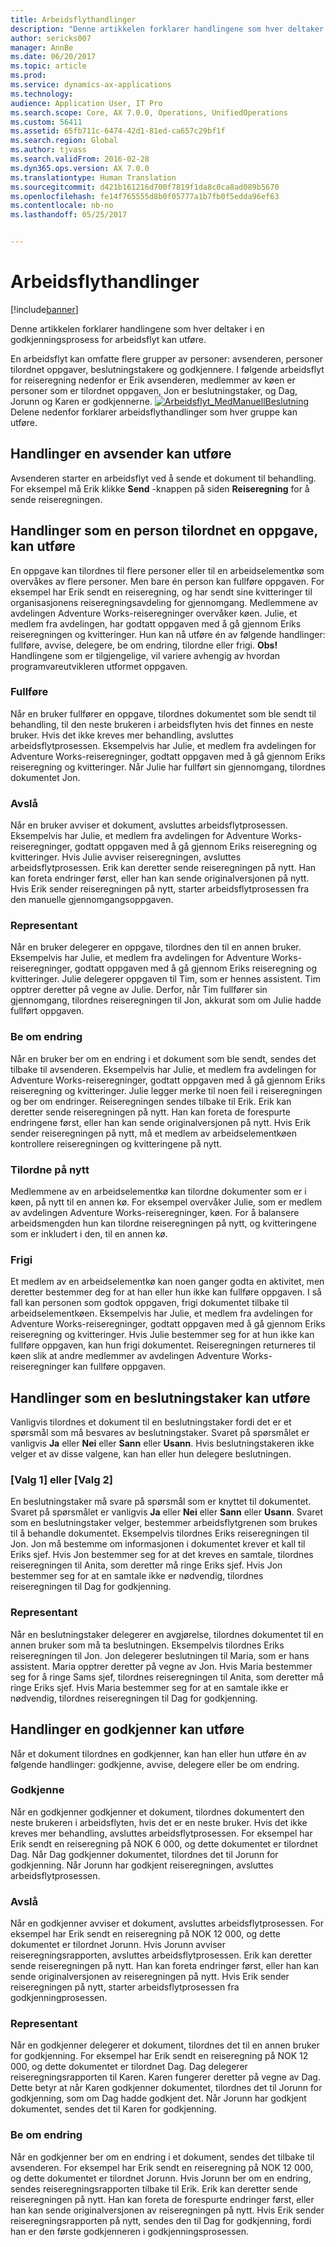 ```yaml
---
title: Arbeidsflythandlinger
description: "Denne artikkelen forklarer handlingene som hver deltaker i en godkjenningsprosess for arbeidsflyt kan utføre."
author: sericks007
manager: AnnBe
ms.date: 06/20/2017
ms.topic: article
ms.prod: 
ms.service: dynamics-ax-applications
ms.technology: 
audience: Application User, IT Pro
ms.search.scope: Core, AX 7.0.0, Operations, UnifiedOperations
ms.custom: 56411
ms.assetid: 65fb711c-6474-42d1-81ed-ca657c29bf1f
ms.search.region: Global
ms.author: tjvass
ms.search.validFrom: 2016-02-28
ms.dyn365.ops.version: AX 7.0.0
ms.translationtype: Human Translation
ms.sourcegitcommit: d421b161216d700f7819f1da8c0ca8ad089b5670
ms.openlocfilehash: fe14f765555d8b0f05777a1b7fb0f5edda96ef63
ms.contentlocale: nb-no
ms.lasthandoff: 05/25/2017


---
```


# <a name="workflow-actions"></a>Arbeidsflythandlinger

[!include[banner](../includes/banner.md)]


Denne artikkelen forklarer handlingene som hver deltaker i en godkjenningsprosess for arbeidsflyt kan utføre.

En arbeidsflyt kan omfatte flere grupper av personer: avsenderen, personer tilordnet oppgaver, beslutningstakere og godkjennere. I følgende arbeidsflyt for reiseregning nedenfor er Erik avsenderen, medlemmer av køen er personer som er tilordnet oppgaven, Jon er beslutningstaker, og Dag, Jorunn og Karen er godkjennerne.   [![Arbeidsflyt\_MedManuellBeslutning](./media/workflow_withmanualdecision.gif)](./media/workflow_withmanualdecision.gif) Delene nedenfor forklarer arbeidsflythandlinger som hver gruppe kan utføre.

## <a name="actions-that-an-originator-can-perform"></a>Handlinger en avsender kan utføre
Avsenderen starter en arbeidsflyt ved å sende et dokument til behandling. For eksempel må Erik klikke **Send** -knappen på siden **Reiseregning** for å sende reiseregningen.

## <a name="actions-that-a-task-assignee-can-perform"></a>Handlinger som en person tilordnet en oppgave, kan utføre
En oppgave kan tilordnes til flere personer eller til en arbeidselementkø som overvåkes av flere personer. Men bare én person kan fullføre oppgaven. For eksempel har Erik sendt en reiseregning, og har sendt sine kvitteringer til organisasjonens reiseregningsavdeling for gjennomgang. Medlemmene av avdelingen Adventure Works-reiseregninger overvåker køen. Julie, et medlem fra avdelingen, har godtatt oppgaven med å gå gjennom Eriks reiseregningen og kvitteringer. Hun kan nå utføre én av følgende handlinger: fullføre, avvise, delegere, be om endring, tilordne eller frigi. **Obs!** Handlingene som er tilgjengelige, vil variere avhengig av hvordan programvareutvikleren utformet oppgaven.

### <a name="complete"></a>Fullføre

Når en bruker fullfører en oppgave, tilordnes dokumentet som ble sendt til behandling, til den neste brukeren i arbeidsflyten hvis det finnes en neste bruker. Hvis det ikke kreves mer behandling, avsluttes arbeidsflytprosessen. Eksempelvis har Julie, et medlem fra avdelingen for Adventure Works-reiseregninger, godtatt oppgaven med å gå gjennom Eriks reiseregning og kvitteringer. Når Julie har fullført sin gjennomgang, tilordnes dokumentet Jon.

### <a name="reject"></a>Avslå

Når en bruker avviser et dokument, avsluttes arbeidsflytprosessen. Eksempelvis har Julie, et medlem fra avdelingen for Adventure Works-reiseregninger, godtatt oppgaven med å gå gjennom Eriks reiseregning og kvitteringer. Hvis Julie avviser reiseregningen, avsluttes arbeidsflytprosessen. Erik kan deretter sende reiseregningen på nytt. Han kan foreta endringer først, eller han kan sende originalversjonen på nytt. Hvis Erik sender reiseregningen på nytt, starter arbeidsflytprosessen fra den manuelle gjennomgangsoppgaven.

### <a name="delegate"></a>Representant

Når en bruker delegerer en oppgave, tilordnes den til en annen bruker. Eksempelvis har Julie, et medlem fra avdelingen for Adventure Works-reiseregninger, godtatt oppgaven med å gå gjennom Eriks reiseregning og kvitteringer. Julie delegerer oppgaven til Tim, som er hennes assistent. Tim opptrer deretter på vegne av Julie. Derfor, når Tim fullfører sin gjennomgang, tilordnes reiseregningen til Jon, akkurat som om Julie hadde fullført oppgaven.

### <a name="request-change"></a>Be om endring

Når en bruker ber om en endring i et dokument som ble sendt, sendes det tilbake til avsenderen. Eksempelvis har Julie, et medlem fra avdelingen for Adventure Works-reiseregninger, godtatt oppgaven med å gå gjennom Eriks reiseregning og kvitteringer. Julie legger merke til noen feil i reiseregningen og ber om endringer. Reiseregningen sendes tilbake til Erik. Erik kan deretter sende reiseregningen på nytt. Han kan foreta de forespurte endringene først, eller han kan sende originalversjonen på nytt. Hvis Erik sender reiseregningen på nytt, må et medlem av arbeidselementkøen kontrollere reiseregningen og kvitteringene på nytt.

### <a name="reassign"></a>Tilordne på nytt

Medlemmene av en arbeidselementkø kan tilordne dokumenter som er i køen, på nytt til en annen kø. For eksempel overvåker Julie, som er medlem av avdelingen Adventure Works-reiseregninger, køen. For å balansere arbeidsmengden hun kan tilordne reiseregningen på nytt, og kvitteringene som er inkludert i den, til en annen kø.

### <a name="release"></a>Frigi

Et medlem av en arbeidselementkø kan noen ganger godta en aktivitet, men deretter bestemmer deg for at han eller hun ikke kan fullføre oppgaven. I så fall kan personen som godtok oppgaven, frigi dokumentet tilbake til arbeidselementkøen. Eksempelvis har Julie, et medlem fra avdelingen for Adventure Works-reiseregninger, godtatt oppgaven med å gå gjennom Eriks reiseregning og kvitteringer. Hvis Julie bestemmer seg for at hun ikke kan fullføre oppgaven, kan hun frigi dokumentet. Reiseregningen returneres til køen slik at andre medlemmer av avdelingen Adventure Works-reiseregninger kan fullføre oppgaven.

## <a name="actions-that-a-decision-maker-can-perform"></a>Handlinger som en beslutningstaker kan utføre
Vanligvis tilordnes et dokument til en beslutningstaker fordi det er et spørsmål som må besvares av beslutningstaker. Svaret på spørsmålet er vanligvis **Ja** eller **Nei** eller **Sann** eller **Usann**. Hvis beslutningstakeren ikke velger et av disse valgene, kan han eller hun delegere beslutningen.

### <a name="choice-1-or-choice-2"></a>\[Valg 1\] eller \[Valg 2\]

En beslutningstaker må svare på spørsmål som er knyttet til dokumentet. Svaret på spørsmålet er vanligvis **Ja** eller **Nei** eller **Sann** eller **Usann**. Svaret som en beslutningstaker velger, bestemmer arbeidsflytgrenen som brukes til å behandle dokumentet. Eksempelvis tilordnes Eriks reiseregningen til Jon. Jon må bestemme om informasjonen i dokumentet krever et kall til Eriks sjef. Hvis Jon bestemmer seg for at det kreves en samtale, tilordnes reiseregningen til Anita, som deretter må ringe Eriks sjef. Hvis Jon bestemmer seg for at en samtale ikke er nødvendig, tilordnes reiseregningen til Dag for godkjenning.

### <a name="delegate"></a>Representant

Når en beslutningstaker delegerer en avgjørelse, tilordnes dokumentet til en annen bruker som må ta beslutningen. Eksempelvis tilordnes Eriks reiseregningen til Jon. Jon delegerer beslutningen til Maria, som er hans assistent. Maria opptrer deretter på vegne av Jon. Hvis Maria bestemmer seg for å ringe Sams sjef, tilordnes reiseregningen til Anita, som deretter må ringe Eriks sjef. Hvis Maria bestemmer seg for at en samtale ikke er nødvendig, tilordnes reiseregningen til Dag for godkjenning.

## <a name="actions-that-an-approver-can-perform"></a>Handlinger en godkjenner kan utføre
Når et dokument tilordnes en godkjenner, kan han eller hun utføre én av følgende handlinger: godkjenne, avvise, delegere eller be om endring.

### <a name="approve"></a>Godkjenne

Når en godkjenner godkjenner et dokument, tilordnes dokumentert den neste brukeren i arbeidsflyten, hvis det er en neste bruker. Hvis det ikke kreves mer behandling, avsluttes arbeidsflytprosessen. For eksempel har Erik sendt en reiseregning på NOK 6 000, og dette dokumentet er tilordnet Dag. Når Dag godkjenner dokumentet, tilordnes det til Jorunn for godkjenning. Når Jorunn har godkjent reiseregningen, avsluttes arbeidsflytprosessen.

### <a name="reject"></a>Avslå

Når en godkjenner avviser et dokument, avsluttes arbeidsflytprosessen. For eksempel har Erik sendt en reiseregning på NOK 12 000, og dette dokumentet er tilordnet Jorunn. Hvis Jorunn avviser reiseregningsrapporten, avsluttes arbeidsflytprosessen. Erik kan deretter sende reiseregningen på nytt. Han kan foreta endringer først, eller han kan sende originalversjonen av reiseregningen på nytt. Hvis Erik sender reiseregningen på nytt, starter arbeidsflytprosessen fra godkjenningprosessen.

### <a name="delegate"></a>Representant

Når en godkjenner delegerer et dokument, tilordnes det til en annen bruker for godkjenning. For eksempel har Erik sendt en reiseregning på NOK 12 000, og dette dokumentet er tilordnet Dag. Dag delegerer reiseregningsrapporten til Karen. Karen fungerer deretter på vegne av Dag. Dette betyr at når Karen godkjenner dokumentet, tilordnes det til Jorunn for godkjenning, som om Dag hadde godkjent det. Når Jorunn har godkjent dokumentet, sendes det til Karen for godkjenning.

### <a name="request-change"></a>Be om endring

Når en godkjenner ber om en endring i et dokument, sendes det tilbake til avsenderen. For eksempel har Erik sendt en reiseregning på NOK 12 000, og dette dokumentet er tilordnet Jorunn. Hvis Jorunn ber om en endring, sendes reiseregningsrapporten tilbake til Erik. Erik kan deretter sende reiseregningen på nytt. Han kan foreta de forespurte endringer først, eller han kan sende originalversjonen av reiseregningen på nytt. Hvis Erik sender reiseregningsrapporten på nytt, sendes den til Dag for godkjenning, fordi han er den første godkjenneren i godkjenningsprosessen.




